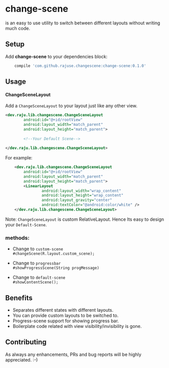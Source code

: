 

# change-scene <br>
is an easy to use utility to switch between different layouts without writing much code.


## Setup
Add __change-scene__ to your dependencies block:
```groovy
    compile 'com.github.rajuse.changescene:change-scene:0.1.0'
```


## Usage
#### ChangeSceneLayout
Add a `ChangeSceneLayout` to your layout just like any other view.

```xml
<dev.raju.lib.changescene.ChangeSceneLayout
        android:id="@+id/rootView"
        android:layout_width="match_parent"
        android:layout_height="match_parent">
        
        <!--Your Default Scene-->
        
</dev.raju.lib.changescene.ChangeSceneLayout>
```

For example:<br>

```xml
    <dev.raju.lib.changescene.ChangeSceneLayout
        android:id="@+id/rootView"
        android:layout_width="match_parent"
        android:layout_height="match_parent">
        <LinearLayout
                android:layout_width="wrap_content"
                android:layout_height="wrap_content"
                android:layout_gravity="center"
                android:textColor="@android:color/white" />
    </dev.raju.lib.changescene.ChangeSceneLayout>
```

Note: `ChangeSceneLayout` is custom RelativeLayout. Hence Its easy to design your `Default-Scene`.

### methods:
- Change to `custom-scene`<br>
    `#changeScene(R.layout.custom_scene);`
    
- Change to `progressbar`<br>
  `#showProgressScene(String progMessage)`
  
- Change to `default-scene`<br>
    `#showContentScene();`
  
  
## Benefits

- Separates different states with different layouts.
- You can provide custom layouts to be switched to.
- Progress-scene support for showing progress bar.
- Boilerplate code related with view visibility/invisibility is gone.



## Contributing
As always any enhancements, PRs and bug reports will be highly appreciated. :-)